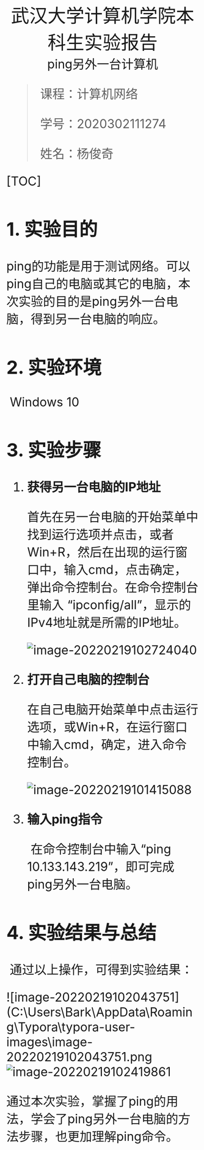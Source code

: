 <div align='center' ><font size='70'>武汉大学计算机学院本科生实验报告</div>

<center><font size='6'>ping另外一台计算机</center>

> 课程：计算机网络
>
> 学号：2020302111274
>
> 姓名：杨俊奇

[TOC]

## 1. 实验目的

​		ping的功能是用于测试网络。可以ping自己的电脑或其它的电脑，本次实验的目的是ping另外一台电脑，得到另一台电脑的响应。

## 2. 实验环境

​		Windows 10

## 3. 实验步骤

1. **获得另一台电脑的IP地址**

   ​		首先在另一台电脑的开始菜单中找到运行选项并点击，或者Win+R，然后在出现的运行窗口中，输入cmd，点击确定，弹出命令控制台。在命令控制台里输入 “ipconfig/all”，显示的IPv4地址就是所需的IP地址。

   ![image-20220219102724040](C:\Users\Bark\AppData\Roaming\Typora\typora-user-images\image-20220219102724040.png)

2. **打开自己电脑的控制台**

   ​		在自己电脑开始菜单中点击运行选项，或Win+R，在运行窗口中输入cmd，确定，进入命令控制台。

   ![image-20220219101415088](C:\Users\Bark\AppData\Roaming\Typora\typora-user-images\image-20220219101415088.png)

3. **输入ping指令**

   ​		在命令控制台中输入“ping 10.133.143.219”，即可完成ping另外一台电脑。

## 4. 实验结果与总结

​		通过以上操作，可得到实验结果：

![image-20220219102043751](C:\Users\Bark\AppData\Roaming\Typora\typora-user-images\image-20220219102043751.png![image-20220219102419861](C:\Users\Bark\AppData\Roaming\Typora\typora-user-images\image-20220219102419861.png)

​		通过本次实验，掌握了ping的用法，学会了ping另外一台电脑的方法步骤，也更加理解ping命令。